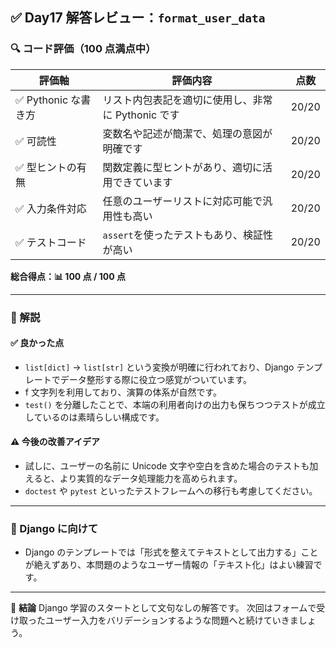 ## ✅ Day17 解答レビュー：`format_user_data`

### 🔍 コード評価（100 点満点中）

| 評価軸               | 評価内容                                           | 点数  |
| -------------------- | -------------------------------------------------- | ----- |
| ✅ Pythonic な書き方 | リスト内包表記を適切に使用し、非常に Pythonic です | 20/20 |
| ✅ 可読性            | 変数名や記述が簡潔で、処理の意図が明確です         | 20/20 |
| ✅ 型ヒントの有無    | 関数定義に型ヒントがあり、適切に活用できています   | 20/20 |
| ✅ 入力条件対応      | 任意のユーザーリストに対応可能で汎用性も高い       | 20/20 |
| ✅ テストコード      | `assert`を使ったテストもあり、検証性が高い         | 20/20 |

**総合得点：📊 100 点 / 100 点**

---

### 📘 解説

#### ✅ 良かった点

- `list[dict]` → `list[str]` という変換が明確に行われており、Django テンプレートでデータ整形する際に役立つ感覚がついています。
- f 文字列を利用しており、演算の体系が自然です。
- `test()` を分離したことで、本端の利用者向けの出力も保ちつつテストが成立しているのは素晴らしい構成です。

#### ⚠️ 今後の改善アイデア

- 試しに、ユーザーの名前に Unicode 文字や空白を含めた場合のテストも加えると、より実質的なデータ処理能力を高められます。
- `doctest` や `pytest` といったテストフレームへの移行も考慮してください。

---

### 🚀 Django に向けて

- Django のテンプレートでは「形式を整えてテキストとして出力する」ことが絶えずあり、本問題のようなユーザー情報の「テキスト化」はよい練習です。

---

🌟 **結論**
Django 学習のスタートとして文句なしの解答です。
次回はフォームで受け取ったユーザー入力をバリデーションするような問題へと続けていきましょう。
